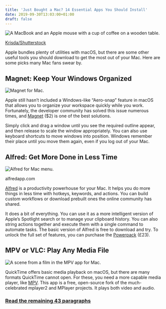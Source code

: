 ```yaml
---
title: 'Just Bought a Mac? 14 Essential Apps You Should Install'
date: 2019-09-30T13:03:00+01:00
draft: false
---
```


![A MacBook and an Apple mouse with a cup of coffee on a wooden table.](https://www.howtogeek.com/wp-content/uploads/2019/09/img_5d8520a0517e6.jpg)

[Krisda/Shutterstock](https://www.shutterstock.com/image-photo/songkhla-thailand-july-7-2018-apple-1136272853)

Apple bundles plenty of utilities with macOS, but there are some other useful tools you should download to get the most out of your Mac. Here are some picks many Mac fans swear by.

Magnet: Keep Your Windows Organized
-----------------------------------

![Magnet for Mac.](https://www.howtogeek.com/wp-content/uploads/2019/09/magnet.png)

Apple still hasn’t included a Windows-like “Aero-snap” feature in macOS that allows you to organize your workspace quickly while you work. Fortunately, the developer community has solved this issue numerous times, and [Magnet](https://magnet.crowdcafe.com/) ($2) is one of the best solutions.

Simply click and drag a window until you see the required outline appear, and then release to scale the window appropriately. You can also use keyboard shortcuts to move windows into position. Windows remember their place until you move them again, even if you log out of your Mac.

Alfred: Get More Done in Less Time
----------------------------------

![Alfred for Mac menu.](https://www.howtogeek.com/wp-content/uploads/2019/09/alfred.png)

alfredapp.com

[Alfred](https://www.alfredapp.com/) is a productivity powerhouse for your Mac. It helps you do more things in less time with hotkeys, keywords, and actions. You can build custom workflows or download prebuilt ones the online community has shared.

It does a bit of everything. You can use it as a more intelligent version of Apple’s Spotlight search or to manage your clipboard history. You can also string actions together and execute them with a single command to automate tasks. The basic version of Alfred is free to download and try. To unlock the full set of features, you can purchase the [Powerpack](https://www.alfredapp.com/powerpack/) (£23).

MPV or VLC: Play Any Media File
-------------------------------

![A scene from a film in the MPV app for Mac.](https://www.howtogeek.com/wp-content/uploads/2019/09/mpv.jpg)

QuickTime offers basic media playback on macOS, but there are many formats QuickTime cannot open. For these, you need a more capable media player, like [MPV](https://mpv.io/). This app is a free, open-source fork of the much-celebrated mplayer2 and MPlayer projects. It plays both video and audio.

### [Read the remaining 43 paragraphs](https://www.howtogeek.com/439832/just-bought-a-mac-14-essential-apps-you-should-install/)